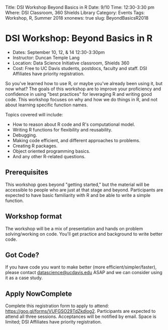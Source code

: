 Title: DSI Workshop Beyond Basics in R
Date: 9/10
Time:  12:30-3:30 pm
Where: DSI Classroom, 360 Shields Library
Category: Events
Tags: Workshop, R, Summer 2018
xnonews: true
slug: BeyondBasicsR2018

# DSI Workshop: Beyond Basics in R

* Dates: September 10, 12, & 14 12:30-3:30pm
* Instructor: Duncan Temple Lang
* Location: Data Science Initiative classroom, Shields 360
* Cost: Free to UC Davis students, postdocs, faculty and staff. DSI Affiliates have priority registration.

So you've learned how to use R, or maybe you've already been using it, but now what? The goals of this workshop are to improve your proficiency and confidence in using "best practices" for leveraging R and writing good code. This workshop focuses on why and how we do things in R, and not about learning specific function names.

Topics covered will include:

* How to reason about R code and R's computational model.
* Writing R functions for flexibility and reusability.
* Debugging.
* Making code efficient, and different approaches to problems.
* Creating R packages.
* Object oriented programming basics.
* And any other R-related questions.

## Prerequisites

This workshop goes beyond "getting started," but the material will be accessible to people who are just at that stage and beyond. Participants are expected to have basic familiarity with R and be able to write a simple function.

## Workshop format

The workshop will be a mix of presentation and hands on problem solving/working on code. You'll get practice and background to write better code.

## Got Code?

If you have code you want to make better (more efficient/simpler/faster), please contact datascience@ucdavis.edu ASAP and we can consider using it as a case study.

## Apply NowComplete

Complete this registration form to apply to attend: https://goo.gl/forms/VUFGSO29TdZkdlog2. Participants are expected to attend all three sessions. Acceptances will be notified by email. Space is limited; DSI Affiliates have priority registration.
